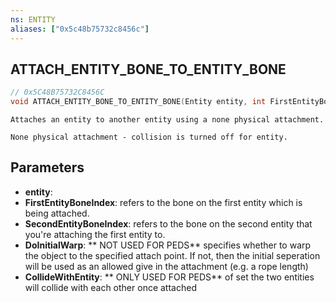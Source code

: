 ```yaml
---
ns: ENTITY
aliases: ["0x5c48b75732c8456c"]
---
```

## ATTACH_ENTITY_BONE_TO_ENTITY_BONE

```c
// 0x5C48B75732C8456C
void ATTACH_ENTITY_BONE_TO_ENTITY_BONE(Entity entity, int FirstEntityBoneIndex, int SecondEntityBoneIndex, bool DoInitialWarp, bool CollideWithEntity);
```

```
Attaches an entity to another entity using a none physical attachment.

None physical attachment - collision is turned off for entity.
```

## Parameters
* **entity**: 
* **FirstEntityBoneIndex**: refers to the bone on the first entity which is being attached.
* **SecondEntityBoneIndex**: refers to the bone on the second entity that you're attaching the first entity to.
* **DoInitialWarp**: ** NOT USED FOR PEDS** specifies whether to warp the object to the specified attach point. If not, then the initial seperation will be used as an allowed give in the attachment (e.g. a rope length)
* **CollideWithEntity**: ** ONLY USED FOR PEDS** of set the two entities will collide with each other once attached
